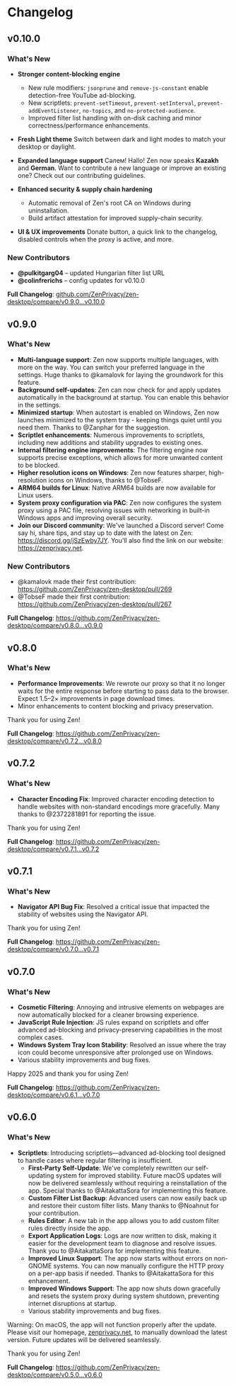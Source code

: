 # Changelog

## v0.10.0

### What's New

- **Stronger content-blocking engine**

  - New rule modifiers: `jsonprune` and `remove-js-constant` enable detection-free YouTube ad-blocking.
  - New scriptlets: `prevent-setTimeout`, `prevent-setInterval`, `prevent-addEventListener`, `no-topics`, and `no-protected-audience`.
  - Improved filter list handling with on-disk caching and minor correctness/performance enhancements.

- **Fresh Light theme**
  Switch between dark and light modes to match your desktop or daylight.

- **Expanded language support**
  Сәлем! Hallo! Zen now speaks **Kazakh** and **German**. Want to contribute a new language or improve an existing one? Check out our contributing guidelines.

- **Enhanced security & supply chain hardening**

  - Automatic removal of Zen's root CA on Windows during uninstallation.
  - Build artifact attestation for improved supply-chain security.

- **UI & UX improvements**
  Donate button, a quick link to the changelog, disabled controls when the proxy is active, and more.

### New Contributors

- **@pulkitgarg04** – updated Hungarian filter list URL
- **@colinfrerichs** – config updates for v0.10.0

**Full Changelog**: [github.com/ZenPrivacy/zen-desktop/compare/v0.9.0...v0.10.0](https://github.com/ZenPrivacy/zen-desktop/compare/v0.9.0...v0.10.0)

## v0.9.0

### What's New

- **Multi-language support**: Zen now supports multiple languages, with more on the way. You can switch your preferred language in the settings. Huge thanks to @kamalovk for laying the groundwork for this feature.
- **Background self-updates**: Zen can now check for and apply updates automatically in the background at startup. You can enable this behavior in the settings.
- **Minimized startup**: When autostart is enabled on Windows, Zen now launches minimized to the system tray - keeping things quiet until you need them. Thanks to @Zanphar for the suggestion.
- **Scriptlet enhancements**: Numerous improvements to scriptlets, including new additions and stability upgrades to existing ones.
- **Internal filtering engine improvements**: The filtering engine now supports precise exceptions, which allows for more unwanted content to be blocked.
- **Higher resolution icons on Windows**: Zen now features sharper, high-resolution icons on Windows, thanks to @TobseF.
- **ARM64 builds for Linux**: Native ARM64 builds are now available for Linux users.
- **System proxy configuration via PAC**: Zen now configures the system proxy using a PAC file, resolving issues with networking in built-in Windows apps and improving overall security.
- **Join our Discord community**: We've launched a Discord server! Come say hi, share tips, and stay up to date with the latest on Zen: <https://discord.gg/jSzEwby7JY>. You'll also find the link on our website: <https://zenprivacy.net>.

### New Contributors

- @kamalovk made their first contribution: <https://github.com/ZenPrivacy/zen-desktop/pull/269>
- @TobseF made their first contribution: <https://github.com/ZenPrivacy/zen-desktop/pull/267>

**Full Changelog**: <https://github.com/ZenPrivacy/zen-desktop/compare/v0.8.0...v0.9.0>

## v0.8.0

### What's New

- **Performance Improvements**: We rewrote our proxy so that it no longer waits for the entire response before starting to pass data to the browser. Expect 1.5–2× improvements in page download times.
- Minor enhancements to content blocking and privacy preservation.

Thank you for using Zen!

**Full Changelog**: <https://github.com/ZenPrivacy/zen-desktop/compare/v0.7.2...v0.8.0>

## v0.7.2

### What's New

- **Character Encoding Fix**: Improved character encoding detection to handle websites with non-standard encodings more gracefully. Many thanks to @2372281891 for reporting the issue.

Thank you for using Zen!

**Full Changelog**: <https://github.com/ZenPrivacy/zen-desktop/compare/v0.7.1...v0.7.2>

## v0.7.1

### What's New

- **Navigator API Bug Fix**: Resolved a critical issue that impacted the stability of websites using the Navigator API.

Thank you for using Zen!

**Full Changelog**: <https://github.com/ZenPrivacy/zen-desktop/compare/v0.7.0...v0.7.1>

## v0.7.0

### What's New

- **Cosmetic Filtering**: Annoying and intrusive elements on webpages are now automatically blocked for a cleaner browsing experience.
- **JavaScript Rule Injection**: JS rules expand on scriptlets and offer advanced ad-blocking and privacy-preserving capabilities in the most complex cases.
- **Windows System Tray Icon Stability**: Resolved an issue where the tray icon could become unresponsive after prolonged use on Windows.
- Various stability improvements and bug fixes.

Happy 2025 and thank you for using Zen!

**Full Changelog**: <https://github.com/ZenPrivacy/zen-desktop/compare/v0.6.1...v0.7.0>

## v0.6.0

### What's New

- **Scriptlets**: Introducing scriptlets—advanced ad-blocking tool designed to handle cases where regular filtering is insufficient.
  - **First-Party Self-Update**: We've completely rewritten our self-updating system for improved stability. Future macOS updates will now be delivered seamlessly without requiring a reinstallation of the app. Special thanks to @AitakattaSora for implementing this feature.
  - **Custom Filter List Backup**: Advanced users can now easily back up and restore their custom filter lists. Many thanks to @Noahnut for your contribution.
  - **Rules Editor**: A new tab in the app allows you to add custom filter rules directly inside the app.
  - **Export Application Logs**: Logs are now written to disk, making it easier for the development team to diagnose and resolve issues. Thank you to @AitakattaSora for implementing this feature.
  - **Improved Linux Support**: The app now starts without errors on non-GNOME systems. You can now manually configure the HTTP proxy on a per-app basis if needed. Thanks to @AitakattaSora for this enhancement.
  - **Improved Windows Support**: The app now shuts down gracefully and resets the system proxy during system shutdown, preventing internet disruptions at startup.
  - Various stability improvements and bug fixes.
  
Warning: On macOS, the app will not function properly after the update. Please visit our homepage, [zenprivacy.net](https://zenprivacy.net), to manually download the latest version. Future updates will be delivered seamlessly.

Thank you for using Zen!

**Full Changelog**: <https://github.com/ZenPrivacy/zen-desktop/compare/v0.5.0...v0.6.0>
